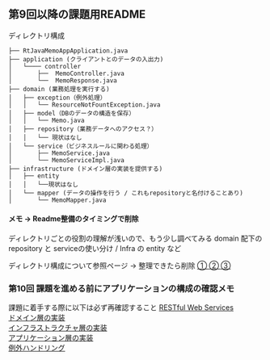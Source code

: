 ## 第9回以降の課題用README

ディレクトリ構成

```
├── RtJavaMemoAppApplication.java
├── application (クライアントとのデータの入出力)
│   └──── controller
│       ├──  MemoController.java
│       └──  MemoResponse.java
├── domain (業務処理を実行する)
│   ├── exception（例外処理）
│   │   └── ResourceNotFountException.java
│   ├── model（DBのデータの構造を保存）
│   │   └── Memo.java
│   ├── repository（業務データへのアクセス？）
│   │   └── 現状はなし
│   └── service（ビジネスルールに関わる処理）
│       ├── MemoService.java
│       └── MemoServiceImpl.java
├── infrastructure (ドメイン層の実装を提供する)
│   ├── entity
│   │   └──現状はなし 
│   └── mapper (データの操作を行う / これもrepositoryと名付けることあり)
│       └── MemoMapper.java
```

#### メモ → Readme整備のタイミングで削除

ディレクトリごとの役割の理解が浅いので、もう少し調べてみる
domain 配下の repository と serviceの使い分け / Infra の entity など

ディレクトリ構成について参照ページ → 整理できたら削除
[① ](http://terasolunaorg.github.io/guideline/current/ja/Overview/ApplicationLayering.html)
[② ](https://qiita.com/YutaKase6/items/7d88fa23f81366905270)
[③ ](https://cs27.org/wiki/kobespiral2021/?SpringBoot/%E5%90%84%E3%83%AC%E3%82%A4%E3%83%A4%E3%81%AE%E8%B2%AC%E5%8B%99)

### 第10回 課題を進める前にアプリケーションの構成の確認メモ

課題に着手する際に以下は必ず再確認すること
[RESTful Web Services](http://terasolunaorg.github.io/guideline/current/ja/ArchitectureInDetail/WebServiceDetail/REST.html#resthowtouseapplicationsettings)  
[ドメイン層の実装](http://terasolunaorg.github.io/guideline/current/ja/ImplementationAtEachLayer/DomainLayer.html)  
[インフラストラクチャ層の実装](http://terasolunaorg.github.io/guideline/current/ja/ImplementationAtEachLayer/InfrastructureLayer.html)  
[アプリケーション層の実装](http://terasolunaorg.github.io/guideline/current/ja/ImplementationAtEachLayer/ApplicationLayer.html)  
[例外ハンドリング](http://terasolunaorg.github.io/guideline/current/ja/ArchitectureInDetail/WebApplicationDetail/ExceptionHandling.html)  



